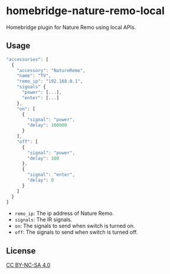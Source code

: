 # homebridge-nature-remo-local

Homebridge plugin for Nature Remo using local APIs.

## Usage

```js
"accessories": [
  {
    "accessory": "NatureRemo",
    "name": "TV",
    "remo_ip": "192.168.0.1",
    "signals" {
      "power": [...],
      "enter": [...]
    },
    "on": [
      {
        "signal": "power",
        "delay": 100000
      }
    ],
    "off": [
      {
        "signal": "power",
        "delay": 100
      },
      {
        "signal": "enter",
        "delay": 0
      }
    ]
  }
]
```

* `remo_ip`: The ip address of Nature Remo.
* `signals`: The IR signals.
* `on`: The signals to send when switch is turned on.
* `off`: The signals to send when switch is turned off.

## License

[CC BY-NC-SA 4.0](https://creativecommons.org/licenses/by-nc-sa/4.0/)
